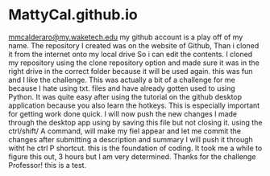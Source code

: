 # MattyCal.github.io
mmcalderaro@my.waketech.edu
my github account is a play off of my name.
The repository I created was on the website of Github, Than i cloned it from the internet onto my local drive So i can edit the contents. 
I cloned my repository using the clone repository option and made sure it was in the right drive in the correct folder because it will be used again. this was fun and I like the challenge.
This was actually a bit of a challenge for me because I hate using txt. files and have already gotten used to using Python. It was quite easy after using the tutorial on the github desktop application because you also learn the hotkeys. This is especially important for getting work done quick.
I will now push the new changes I made through the desktop app using by saving this file but not closing it. using the ctrl/shift/ A command, will make my fiel appear and let me commit the changes after submitting a description and summary I will push it through witht he ctrl P shortcut. this is the foundation of coding. It took me a while to figure this out, 3 hours but I am very determined. Thanks for the challenge Professor! this is a test.